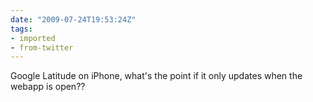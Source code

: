 ```yaml
---
date: "2009-07-24T19:53:24Z"
tags:
- imported
- from-twitter
---
```

Google Latitude on iPhone, what's the point if it only updates when the webapp is open??
